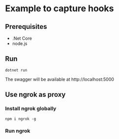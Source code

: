 # Example to capture hooks

## Prerequisites

- .Net Core
- node.js

## Run

```
dotnet run
```

The swagger will be available at http://localhost:5000

## Use ngrok as proxy

### Install ngrok globally

```
npm i ngrok -g
```

### Run ngrok